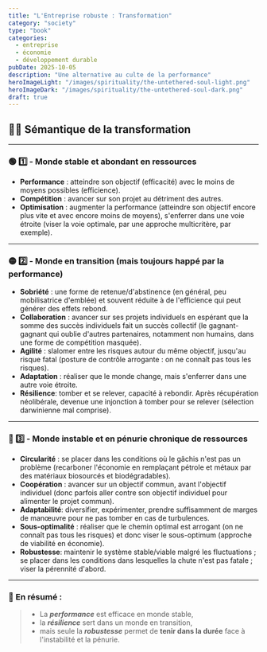 ```yaml
---
title: "L'Entreprise robuste : Transformation"
category: "society"
type: "book"
categories:
  - entreprise
  - économie
  - développement durable
pubDate: 2025-10-05
description: "Une alternative au culte de la performance"
heroImageLight: "/images/spirituality/the-untethered-soul-light.png"
heroImageDark: "/images/spirituality/the-untethered-soul-dark.png"
draft: true
---
```


## 🐦‍🔥 Sémantique de la transformation

---

### 🟢 1️⃣ - Monde stable et abondant en ressources

- **Performance** : atteindre son objectif (efficacité) avec le moins de moyens possibles (efficience).
- **Compétition** : avancer sur son projet au détriment des autres.
- **Optimisation** : augmenter la performance (atteindre son objectif encore plus vite et avec encore moins de moyens), s'enferrer dans une voie étroite (viser la voie optimale, par une approche multicritère, par exemple).

---

### 🟡 2️⃣ - Monde en transition (mais toujours happé par la performance)

- **Sobriété** : une forme de retenue/d'abstinence (en général, peu mobilisatrice d'emblée) et souvent réduite à de l'efficience qui peut générer des effets rebond.
- **Collaboration** : avancer sur ses projets individuels en espérant que la somme des succès individuels fait un succès collectif (le gagnant-gagnant qui oublie d'autres partenaires, notamment non humains, dans une forme de compétition masquée).
- **Agilité** : slalomer entre les risques autour du même objectif, jusqu'au risque fatal (posture de contrôle arrogante : on ne connaît pas tous les risques).
- **Adaptation** : réaliser que le monde change, mais s'enferrer dans une autre voie étroite.
- **Résilience**: tomber et se relever, capacité à rebondir. Après récupération néolibérale, devenue une injonction à tomber pour se relever (sélection darwinienne mal comprise).

---

### 🔴 3️⃣ - Monde instable et en pénurie chronique de ressources

- **Circularité** : se placer dans les conditions où le gâchis n'est pas un problème (recarboner l'économie en remplaçant pétrole et métaux par des matériaux biosourcés et biodégradables).
- **Coopération** : avancer sur un objectif commun, avant l'objectif individuel (donc parfois aller contre son objectif individuel pour alimenter le projet commun).
- **Adaptabilité**: diversifier, expérimenter, prendre suffisamment de marges de manœuvre pour ne pas tomber en cas de turbulences.
- **Sous-optimalité** : réaliser que le chemin optimal est arrogant (on ne connaît pas tous les risques) et donc viser le sous-optimum (approche de viabilité en économie).
- **Robustesse**: maintenir le système stable/viable malgré les fluctuations ; se placer dans les conditions dans lesquelles la chute n'est pas fatale ; viser la pérennité d'abord.

---

### 💬 En résumé :

> - La **_performance_** est efficace en monde stable,
> - la **_résilience_** sert dans un monde en transition,
> - mais seule la **_robustesse_** permet de **tenir dans la durée** face à l'instabilité et la pénurie.
